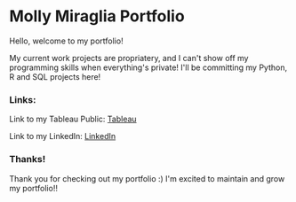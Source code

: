 # Molly Miraglia Portfolio

Hello, welcome to my portfolio!

My current work projects are propriatery, and I can't show off my programming skills when everything's private! I'll be committing my Python, R and SQL projects here!

### Links:

Link to my Tableau Public:
[Tableau](https://public.tableau.com/app/profile/miraglia.molly/vizzes)


Link to my LinkedIn:
[LinkedIn](https://www.linkedin.com/in/mollymiraglia/)

### Thanks! 

Thank you for checking out my portfolio :) I'm excited to maintain and grow my portfolio!!
